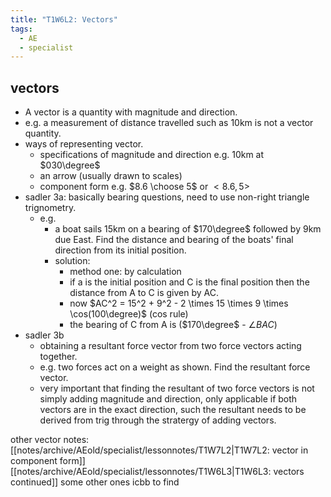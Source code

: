 ```yaml
---
title: "T1W6L2: Vectors"
tags:
  - AE
  - specialist
---
```

## vectors
- A vector is a quantity with magnitude and direction.
- e.g. a measurement of distance travelled such as 10km is not a vector quantity.
- ways of representing vector.
  - specifications of magnitude and direction e.g. 10km at $030\degree$
  - an arrow (usually drawn to scales)
  - component form e.g. $8.6 \choose 5$ or $<8.6,5>$
- sadler 3a: basically bearing questions, need to use non-right triangle trignometry.
  - e.g.
    - a boat sails 15km on a bearing of $170\degree$ followed by 9km due East. Find the distance and bearing of the boats' final direction from its initial position.
    - solution:
      - method one: by calculation
      - if a is the initial position and C is the final position then the distance from A to C is given by AC.
      - now $AC^2 = 15^2 + 9^2 - 2 \times 15 \times 9 \times \cos(100\degree)$ (cos rule)
      - the bearing of C from A is ($170\degree$ - $\angle BAC$)
- sadler 3b
  - obtaining a resultant force vector from two force vectors acting together.
  - e.g. two forces act on a weight as shown. Find the resultant force vector.
  - very important that finding the resultant of two force vectors is not simply adding magnitude and direction, only applicable if both vectors are in the exact direction, such the resultant needs to be derived from trig through the stratergy of adding vectors.

other vector notes:
[[notes/archive/AEold/specialist/lessonnotes/T1W7L2|T1W7L2: vector in component form]]
[[notes/archive/AEold/specialist/lessonnotes/T1W6L3|T1W6L3: vectors continued]]
some other ones icbb to find